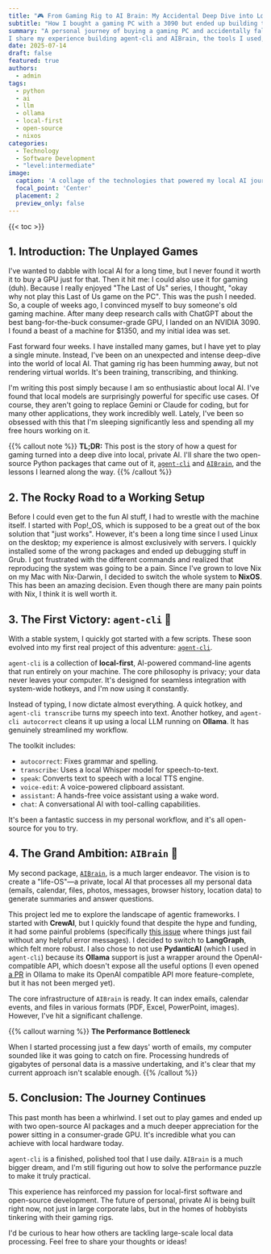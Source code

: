 ```yaml
---
title: "🎮 From Gaming Rig to AI Brain: My Accidental Deep Dive into Local AI"
subtitle: "How I bought a gaming PC with a 3090 but ended up building two local-first Python AI packages instead."
summary: "A personal journey of buying a gaming PC and accidentally falling down the rabbit hole of local, private AI.
I share my experience building agent-cli and AIBrain, the tools I used, and the lessons I learned along the way."
date: 2025-07-14
draft: false
featured: true
authors:
  - admin
tags:
  - python
  - ai
  - llm
  - ollama
  - local-first
  - open-source
  - nixos
categories:
  - Technology
  - Software Development
  - "level:intermediate"
image:
  caption: 'A collage of the technologies that powered my local AI journey.'
  focal_point: 'Center'
  placement: 2
  preview_only: false
---
```


{{< toc >}}

## 1. Introduction: The Unplayed Games

I've wanted to dabble with local AI for a long time, but I never found it worth it to buy a GPU just for that.
Then it hit me: I could also use it for gaming (duh).
Because I really enjoyed "The Last of Us" series, I thought, "okay why not play this Last of Us game on the PC".
This was the push I needed.
So, a couple of weeks ago, I convinced myself to buy someone's old gaming machine.
After many deep research calls with ChatGPT about the best bang-for-the-buck consumer-grade GPU, I landed on an NVIDIA 3090.
I found a beast of a machine for $1350, and my initial idea was set.

Fast forward four weeks.
I have installed many games, but I have yet to play a single minute.
Instead, I've been on an unexpected and intense deep-dive into the world of local AI.
That gaming rig has been humming away, but not rendering virtual worlds.
It's been training, transcribing, and thinking.

I'm writing this post simply because I am so enthusiastic about local AI.
I've found that local models are surprisingly powerful for specific use cases.
Of course, they aren't going to replace Gemini or Claude for coding, but for many other applications, they work incredibly well.
Lately, I've been so obsessed with this that I'm sleeping significantly less and spending all my free hours working on it.

{{% callout note %}}
**TL;DR:** This post is the story of how a quest for gaming turned into a deep dive into local, private AI.
I'll share the two open-source Python packages that came out of it, [`agent-cli`](https://github.com/basnijholt/agent-cli) and [`AIBrain`](https://github.com/basnijholt/aibrain), and the lessons I learned along the way.
{{% /callout %}}

## 2. The Rocky Road to a Working Setup

Before I could even get to the fun AI stuff, I had to wrestle with the machine itself.
I started with Pop!_OS, which is supposed to be a great out of the box solution that "just works".
However, it's been a long time since I used Linux on the desktop; my experience is almost exclusively with servers.
I quickly installed some of the wrong packages and ended up debugging stuff in Grub.
I got frustrated with the different commands and realized that reproducing the system was going to be a pain.
Since I've grown to love Nix on my Mac with Nix-Darwin, I decided to switch the whole system to **NixOS**.
This has been an amazing decision.
Even though there are many pain points with Nix, I think it is well worth it.

## 3. The First Victory: `agent-cli` 🐍

With a stable system, I quickly got started with a few scripts.
These soon evolved into my first real project of this adventure: [`agent-cli`](https://github.com/basnijholt/agent-cli).

`agent-cli` is a collection of **local-first**, AI-powered command-line agents that run entirely on your machine.
The core philosophy is privacy; your data never leaves your computer.
It's designed for seamless integration with system-wide hotkeys, and I'm now using it constantly.

Instead of typing, I now dictate almost everything.
A quick hotkey, and `agent-cli transcribe` turns my speech into text.
Another hotkey, and `agent-cli autocorrect` cleans it up using a local LLM running on **Ollama**.
It has genuinely streamlined my workflow.

The toolkit includes:
*   `autocorrect`: Fixes grammar and spelling.
*   `transcribe`: Uses a local Whisper model for speech-to-text.
*   `speak`: Converts text to speech with a local TTS engine.
*   `voice-edit`: A voice-powered clipboard assistant.
*   `assistant`: A hands-free voice assistant using a wake word.
*   `chat`: A conversational AI with tool-calling capabilities.

It's been a fantastic success in my personal workflow, and it's all open-source for you to try.

## 4. The Grand Ambition: `AIBrain` 🧠

My second package, [`AIBrain`](https://github.com/basnijholt/aibrain), is a much larger endeavor.
The vision is to create a "life-OS"—a private, local AI that processes all my personal data (emails, calendar, files, photos, messages, browser history, location data) to generate summaries and answer questions.

This project led me to explore the landscape of agentic frameworks.
I started with **CrewAI**, but I quickly found that despite the hype and funding, it had some painful problems (specifically [this issue](https://github.com/crewAIInc/crewAI/issues/3031) where things just fail without any helpful error messages).
I decided to switch to **LangGraph**, which felt more robust.
I also chose to not use **PydanticAI** (which I used in `agent-cli`) because its **Ollama** support is just a wrapper around the OpenAI-compatible API, which doesn't expose all the useful options (I even opened [a PR](https://github.com/ollama/ollama/pull/11249/) in Ollama to make its OpenAI compatible API more feature-complete, but it has not been merged yet).

The core infrastructure of `AIBrain` is ready.
It can index emails, calendar events, and files in various formats (PDF, Excel, PowerPoint, images).
However, I've hit a significant challenge.

{{% callout warning %}}
**The Performance Bottleneck**

When I started processing just a few days' worth of emails, my computer sounded like it was going to catch on fire.
Processing hundreds of gigabytes of personal data is a massive undertaking, and it's clear that my current approach isn't scalable enough.
{{% /callout %}}

## 5. Conclusion: The Journey Continues

This past month has been a whirlwind.
I set out to play games and ended up with two open-source AI packages and a much deeper appreciation for the power sitting in a consumer-grade GPU.
It's incredible what you can achieve with local hardware today.

`agent-cli` is a finished, polished tool that I use daily.
`AIBrain` is a much bigger dream, and I'm still figuring out how to solve the performance puzzle to make it truly practical.

This experience has reinforced my passion for local-first software and open-source development.
The future of personal, private AI is being built right now, not just in large corporate labs, but in the homes of hobbyists tinkering with their gaming rigs.

I'd be curious to hear how others are tackling large-scale local data processing.
Feel free to share your thoughts or ideas!

